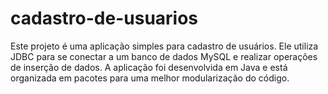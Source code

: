 # cadastro-de-usuarios
Este projeto é uma aplicação simples para cadastro de usuários. Ele utiliza JDBC para se conectar a um banco de dados MySQL e realizar operações de inserção de dados. A aplicação foi desenvolvida em Java e está organizada em pacotes para uma melhor modularização do código.
